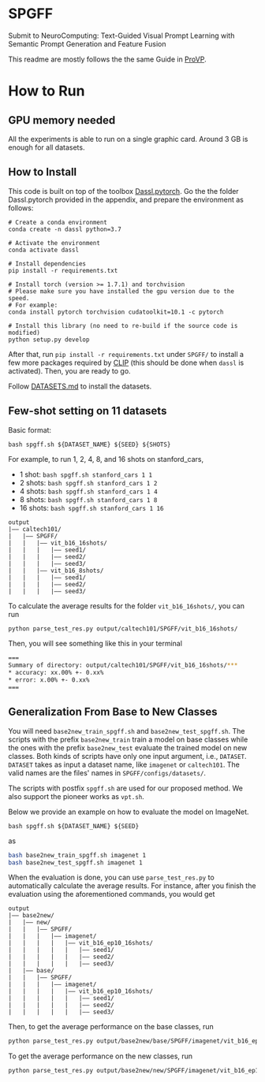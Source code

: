# SPGFF
Submit to NeuroComputing: Text-Guided Visual Prompt Learning with Semantic Prompt Generation and Feature Fusion


This readme are mostly follows the the same Guide in [ProVP](https://github.com/MCG-NJU/ProVP).

# How to Run

## GPU memory needed

All the experiments is able to run on a single graphic card. Around 3 GB is enough for all datasets. 


## How to Install
This code is built on top of the toolbox [Dassl.pytorch](https://github.com/KaiyangZhou/Dassl.pytorch). Go the the folder Dassl.pytorch provided in the appendix, and prepare the environment as follows:

```
# Create a conda environment
conda create -n dassl python=3.7

# Activate the environment
conda activate dassl

# Install dependencies
pip install -r requirements.txt

# Install torch (version >= 1.7.1) and torchvision
# Please make sure you have installed the gpu version due to the speed.
# For example:
conda install pytorch torchvision cudatoolkit=10.1 -c pytorch

# Install this library (no need to re-build if the source code is modified)
python setup.py develop
```

After that, run `pip install -r requirements.txt` under `SPGFF/` to install a few more packages required by [CLIP](https://github.com/openai/CLIP) (this should be done when `dassl` is activated). Then, you are ready to go.

Follow [DATASETS.md](DATASETS.md) to install the datasets.

## Few-shot setting on 11 datasets

Basic format:
```
bash spgff.sh ${DATASET_NAME} ${SEED} ${SHOTS}
```

For example, to run 1, 2, 4, 8, and 16 shots on stanford_cars, 

- 1 shot: `bash spgff.sh stanford_cars 1 1 `
- 2 shots: `bash spgff.sh stanford_cars 1 2 `
- 4 shots: `bash spgff.sh stanford_cars 1 4`
- 8 shots: `bash spgff.sh stanford_cars 1 8`
- 16 shots: `bash spgff.sh stanford_cars 1 16 `



```
output
|–– caltech101/
|   |–– SPGFF/
|   |   |–– vit_b16_16shots/
|   |   |   |–– seed1/
|   |   |   |–– seed2/
|   |   |   |–– seed3/
|   |   |–– vit_b16_8shots/
|   |   |   |–– seed1/
|   |   |   |–– seed2/
|   |   |   |–– seed3/
```

To calculate the average results for the folder `vit_b16_16shots/`, you can run

```bash
python parse_test_res.py output/caltech101/SPGFF/vit_b16_16shots/
```

Then, you will see something like this in your terminal

```bash
===
Summary of directory: output/caltech101/SPGFF/vit_b16_16shots/***
* accuracy: xx.00% +- 0.xx%
* error: x.00% +- 0.xx%
===
```


## Generalization From Base to New Classes

You will need `base2new_train_spgff.sh` and `base2new_test_spgff.sh`. The scripts with the prefix `base2new_train` train a model on base classes while the ones with the prefix `base2new_test` evaluate the trained model on new classes. Both kinds of scripts have only one input argument, i.e., `DATASET`. `DATASET` takes as input a dataset name, like `imagenet` or `caltech101`. The valid names are the files' names in `SPGFF/configs/datasets/`.

The scripts with postfix `spgff.sh` are used for our proposed method. We also support the pioneer works as `vpt.sh`.

Below we provide an example on how to evaluate the model on ImageNet.
```
bash spgff.sh ${DATASET_NAME} ${SEED}
```
as 
```bash
bash base2new_train_spgff.sh imagenet 1
bash base2new_test_spgff.sh imagenet 1
```

When the evaluation is done, you can use `parse_test_res.py` to automatically calculate the average results. For instance, after you finish the evaluation using the aforementioned commands, you would get

```
output
|–– base2new/
|   |–– new/
|   |   |–– SPGFF/
|   |   |   |–– imagenet/
|   |   |   |   |–– vit_b16_ep10_16shots/
|   |   |   |   |   |–– seed1/
|   |   |   |   |   |–– seed2/
|   |   |   |   |   |–– seed3/
|   |–– base/
|   |   |–– SPGFF/
|   |   |   |–– imagenet/
|   |   |   |   |–– vit_b16_ep10_16shots/
|   |   |   |   |   |–– seed1/
|   |   |   |   |   |–– seed2/
|   |   |   |   |   |–– seed3/
```

Then, to get the average performance on the base classes, run

```bash
python parse_test_res.py output/base2new/base/SPGFF/imagenet/vit_b16_ep10_16shots
```

To get the average performance on the new classes, run

```bash
python parse_test_res.py output/base2new/new/SPGFF/imagenet/vit_b16_ep10_16shots --test-log
```

